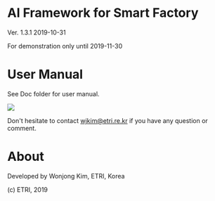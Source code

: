 # AI Framework for Smart Factory

Ver. 1.3.1 2019-10-31

For demonstration only until 2019-11-30


# User Manual
See Doc folder for user manual.

<img src="https://github.com/wjkim1108/AI_Framework/blob/master/Doc/AI_Framework_Raw.png"><br>

Don't hesitate to contact wjkim@etri.re.kr if you have any question or comment.

# About

Developed by Wonjong Kim, ETRI, Korea

(c) ETRI, 2019
